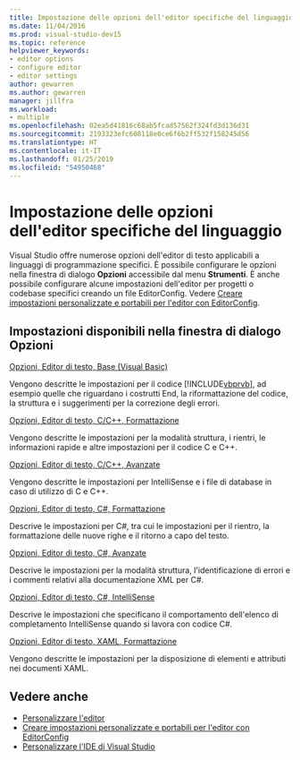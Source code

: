 ```yaml
---
title: Impostazione delle opzioni dell'editor specifiche del linguaggio
ms.date: 11/04/2016
ms.prod: visual-studio-dev15
ms.topic: reference
helpviewer_keywords:
- editor options
- configure editor
- editor settings
author: gewarren
ms.author: gewarren
manager: jillfra
ms.workload:
- multiple
ms.openlocfilehash: 02ea5d41816c68ab5fcad57562f324fd3d136d31
ms.sourcegitcommit: 2193323efc608118e0ce6f6b2ff532f158245d56
ms.translationtype: HT
ms.contentlocale: it-IT
ms.lasthandoff: 01/25/2019
ms.locfileid: "54950468"
---
```

# <a name="setting-language-specific-editor-options"></a>Impostazione delle opzioni dell'editor specifiche del linguaggio

Visual Studio offre numerose opzioni dell'editor di testo applicabili a linguaggi di programmazione specifici. È possibile configurare le opzioni nella finestra di dialogo **Opzioni** accessibile dal menu **Strumenti**. È anche possibile configurare alcune impostazioni dell'editor per progetti o codebase specifici creando un file EditorConfig. Vedere [Creare impostazioni personalizzate e portabili per l'editor con EditorConfig](../../ide/create-portable-custom-editor-options.md).

## <a name="settings-available-in-the-options-dialog-box"></a>Impostazioni disponibili nella finestra di dialogo Opzioni

 [Opzioni, Editor di testo, Base (Visual Basic)](../../ide/reference/options-text-editor-basic-visual-basic.md)

 Vengono descritte le impostazioni per il codice [!INCLUDE[vbprvb](../../code-quality/includes/vbprvb_md.md)], ad esempio quelle che riguardano i costrutti End, la riformattazione del codice, la struttura e i suggerimenti per la correzione degli errori.

 [Opzioni, Editor di testo, C/C++, Formattazione](../../ide/reference/options-text-editor-c-cpp-formatting.md)

 Vengono descritte le impostazioni per la modalità struttura, i rientri, le informazioni rapide e altre impostazioni per il codice C e C++.

 [Opzioni, Editor di testo, C/C++, Avanzate](../../ide/reference/options-text-editor-c-cpp-advanced.md)

 Vengono descritte le impostazioni per IntelliSense e i file di database in caso di utilizzo di C e C++.

 [Opzioni, Editor di testo, C#, Formattazione](../../ide/reference/options-text-editor-csharp-formatting.md)

 Descrive le impostazioni per C#, tra cui le impostazioni per il rientro, la formattazione delle nuove righe e il ritorno a capo del testo.

 [Opzioni, Editor di testo, C#, Avanzate](../../ide/reference/options-text-editor-csharp-advanced.md)

 Descrive le impostazioni per la modalità struttura, l'identificazione di errori e i commenti relativi alla documentazione XML per C#.

 [Opzioni, Editor di testo, C#, IntelliSense](../../ide/reference/options-text-editor-csharp-intellisense.md)

 Descrive le impostazioni che specificano il comportamento dell'elenco di completamento IntelliSense quando si lavora con codice C#.

 [Opzioni, Editor di testo, XAML, Formattazione](../../ide/reference/options-text-editor-xaml-formatting.md)

 Vengono descritte le impostazioni per la disposizione di elementi e attributi nei documenti XAML.

## <a name="see-also"></a>Vedere anche

- [Personalizzare l'editor](../../ide/customizing-the-editor.md)
- [Creare impostazioni personalizzate e portabili per l'editor con EditorConfig](../../ide/create-portable-custom-editor-options.md)
- [Personalizzare l'IDE di Visual Studio](../../ide/personalizing-the-visual-studio-ide.md)